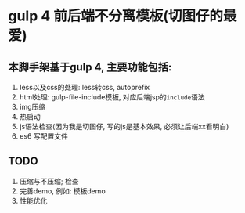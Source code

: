 gulp 4 前后端不分离模板(切图仔的最爱)
============
## 本脚手架基于gulp 4, 主要功能包括:
1. less以及css的处理: less转css, autoprefix
2. html处理: gulp-file-include模板, 对应后端jsp的`include`语法
3. img压缩
4. 热启动
5. js语法检查(因为我是切图仔, 写的js是基本效果, 必须让后端xx看明白)
6. es6 写配置文件

## TODO 
1. 压缩与不压缩; 检查
2. 完善demo, 例如: 模板demo
3. 性能优化
